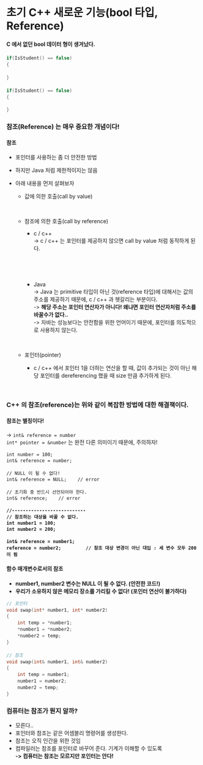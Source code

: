 # 초기 C++ 새로운 기능(bool 타입, Reference)

#### C 에서 없던 bool 데이터 형이 생겨났다.&#x20;

```cpp
if(IsStudent() == false)
{

}

if(IsStudent() == false)
{

}
```

### 참조(Reference) 는 매우 중요한 개념이다!

#### 참조&#x20;

* 포인터를 사용하는 좀 더 안전한 방법
* 하지만 Java 처럼 제한적이지는 않음
*   아래 내용을 먼저 살펴보자

    * 값에 의한 호출(call by value)

    <figure><img src="../../.gitbook/assets/스크린샷 2023-10-24 22.13.01.png" alt="" width="375"><figcaption></figcaption></figure>

    *   참조에 의한 호출(call by reference)

        * c / c++\
          \-> c / c++ 는 포인터를 제공하지 않으면 call by value 처럼 동작하게 된다.&#x20;

        <figure><img src="../../.gitbook/assets/스크린샷 2023-10-24 22.16.23.png" alt="" width="375"><figcaption></figcaption></figure>

        <figure><img src="../../.gitbook/assets/스크린샷 2023-10-24 22.19.46.png" alt="" width="375"><figcaption></figcaption></figure>

        *   Java\
            \-> Java 는 primitive 타입이 아닌 것(reference 타입)에 대해서는 값의 주소를 제공하기 때문에, c / c++ 과 헷갈리는 부분이다.  \
            \-> **해당 주소는 포인터 연산자가 아니다! 왜냐면 포인터 연산자처럼 주소를 바꿀수가 없다..**\
            \-> 자바는 성능보다는 안전함을 위한 언어이기 때문에, 포인터를 의도적으로 사용하지 않는다.

            <figure><img src="../../.gitbook/assets/스크린샷 2023-10-24 22.30.59.png" alt="" width="375"><figcaption></figcaption></figure>
    * 포인터(pointer)
      *   c / c++ 에서 포인터 1을 더하는 연산을 할 때, 값이 추가되는 것이 아닌 해당 포인터를 dereferencing 했을 때 size 만큼 추가하게 된다.&#x20;

          <figure><img src="../../.gitbook/assets/스크린샷 2023-10-24 22.34.33.png" alt="" width="375"><figcaption></figcaption></figure>

### C++ 의 참조(reference)는 위와 같이 복잡한 방법에 대한 해결책이다. &#x20;

#### 참조는 별칭이다!&#x20;

\-> `int& reference = number`\
`int* pointer = &number` 는 완전 다른 의미이기 때문에, 주의하자!

<pre class="language-cpp"><code class="lang-cpp">int number = 100;
int&#x26; reference = number;

// NULL 이 될 수 없다!
int&#x26; reference = NULL;    // error

// 초기화 중 반드시 선언되어야 한다. 
int&#x26; reference;    // error

<strong>//---------------------------
</strong><strong>// 참조하는 대상을 바꿀 수 없다. 
</strong><strong>int number1 = 100;
</strong><strong>int number2 = 200;
</strong><strong>
</strong><strong>int&#x26; reference = number1;
</strong><strong>reference = number2;         // 참조 대상 변경이 아닌 대입 : 세 변수 모두 200이 됨
</strong></code></pre>

#### 함수 매개변수로서의 참조

* **number1, number2 변수는 NULL 이 될 수 없다. (안전한 코드!)**
* **우리가 소유하지 않은 메모리 장소를 가리킬 수 없다! (포인터 연산이 불가하다)**

```cpp
// 포인터
void swap(int* number1, int* number2)
{
    int temp = *number1;
    *number1 = *number2;
    *number2 = temp;
}

// 참조
void swap(int& number1, int& number2)
{
    int temp = number1;
    number1 = number2;
    number2 = temp;
}
```

### 컴퓨터는 참조가 뭔지 알까?

* 모른다..
* 포인터와 참조는 같은 어셈블리 명령어를 생성한다.
* 참조는 오직 인간을 위한 것임
* 컴파일러는 참조를 포인터로 바꾸어 준다. 기계가 이해할 수 있도록 \
  **-> 컴퓨터는 참조는 모르지만 포인터는 안다!**
